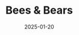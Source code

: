 ---  
layout: startup_page  
title: "Bees & Bears"  
id: "beesandbears.com"  
permalink: "/beesbearsbeesandbears.com01202025/"  
website: "https://www.beesandbears.com/"  
funding_round: ""  
funding_amount: "€500M"  
investors: "Unlisted bank in the DACH region"  
about: "Bees & Bears is a German climate fintech startup that facilitates financial transactions for the installation of sustainable energy solutions in private households. Their software enables installment payment options for installations via independent tradespeople, making sustainable energy upgrades more accessible to private customers. This addresses the difficulty smaller installers face in competing with larger companies offering financing options."  
markets: "Fintech, Climate Tech, Clean Energy, CleanTech, Energy, Financial Services, FinTech, Renewable Energy"  
hq: "Berlin, Germany"  
founded_year: "2023"  
linkedin: "https://www.linkedin.com/company/bees-and-bears/"  
twitter: ""  
instagram: ""  
facebook: ""  
crunchbase: "https://www.crunchbase.com/organization/bees-bears"  
pitchbook: "https://pitchbook.com/profiles/company/545249-98"  

date_display: "20-Jan-2025"  
date: "2025-01-20"

# SEO Optimization  
meta_title: "Bees & Bears -  Funding (€500M)"  
meta_description: "Bees & Bears, Bees & Bears is a German climate fintech startup that facilitates financial transactions for the installation of sustainable energy solutions in priva..."  
meta_keywords: "Bees & Bears, Fintech, Climate Tech, Clean Energy, CleanTech, Energy, Financial Services, FinTech, Renewable Energy,  funding"  
canonical_url: "https://startup.projectstartups.com/beesbearsbeesandbears.com01202025/"  
---
